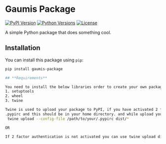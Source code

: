# Gaumis Package

[![PyPI Version](https://img.shields.io/pypi/v/gaumis-package)](https://pypi.org/project/gaumis-package/)
[![Python Versions](https://img.shields.io/pypi/pyversions/gaumis-package)](https://pypi.org/project/gaumis-package/)
[![License](https://img.shields.io/pypi/l/gaumis-package)](https://pypi.org/project/gaumis-package/)

A simple Python package that does something cool.

## Installation

You can install this package using `pip`:

```bash
pip install gaumis-package

## **Requirements**

You need to install the below libraries order to create your own package and get it deployed to PyPI
1. setuptools
2. wheel
3. twine

Twine is used to upload your package to PyPI, if you have activated 2 factor authentication for PyPI account then you need to API token to authenticate. You need to create one file with name as
.pypirc and this should be in your home directory. and while upload your package file to PyPI you can use below line
 twine upload --config-file /path/to/your/.pypirc dist/*

OR

If 2 factor authentication is not activated you can use twine upload dist/* and then enter prompted username and password.

